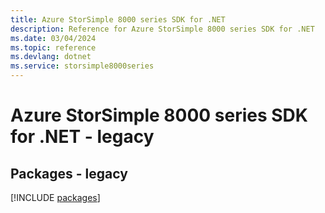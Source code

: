 ```yaml
---
title: Azure StorSimple 8000 series SDK for .NET
description: Reference for Azure StorSimple 8000 series SDK for .NET
ms.date: 03/04/2024
ms.topic: reference
ms.devlang: dotnet
ms.service: storsimple8000series
---
```

# Azure StorSimple 8000 series SDK for .NET - legacy
## Packages - legacy
[!INCLUDE [packages](storsimple-8000-series-index.md)]